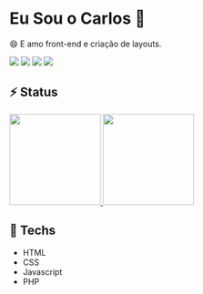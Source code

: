 # Eu Sou o Carlos 👋
😄 E amo front-end e criação de layouts.

<div>
<a href="https://www.youtube.com/channel/UCeI0kK4RttFliqWcF7aFniQ" target="_blank"><img src="https://img.shields.io/badge/YouTube-FF0000?style=for-the-badge&logo=youtube&logoColor=white" target="_blank"></a>
<a href="https://www.instagram.com/eu.educalixto/" target="_blank"><img src="https://img.shields.io/badge/-Instagram-%23E4405F?style=for-the-badge&logo=instagram&logoColor=white" target="_blank"></a>
<a href = "mailto:ccalixto.programmer@gmail.com"><img src="https://img.shields.io/badge/Gmail-D14836?style=for-the-badge&logo=gmail&logoColor=white" target="_blank"></a>
<a href="https://www.linkedin.com/in/eucalixto/" target="_blank"><img src="https://img.shields.io/badge/-LinkedIn-%230077B5?style=for-the-badge&logo=linkedin&logoColor=white" target="_blank"></a>   
</div>

## ⚡ Status

<div align="left">
  <a href="https://github.com/euccalixto">
    <img height="160em" src="https://github-readme-stats.vercel.app/api?username=euccalixto&show_icons=true&theme=light&include_all_commits=true&count_private=true"/>
    <img height="160em" src="https://github-readme-stats.vercel.app/api/top-langs/?username=euccalixto&layout=compact&langs_count=7&theme=light"/>
  <a/>
</div>

## 🔧 Techs


<ul>
  <li>HTML</li>  
  <li>CSS</li>  
  <li>Javascript</li>  
  <li>PHP</li>  
</ul>



